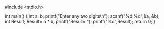 #include <stdio.h>

int main()
{
  int a, b;
  printf("Enter any two digits\n");
  scanf("%d %d",&a, &b);
  int Result;
  Result= a * b;
  printf("Result= ");
  printf("%d",Result);
  return 0;
}
